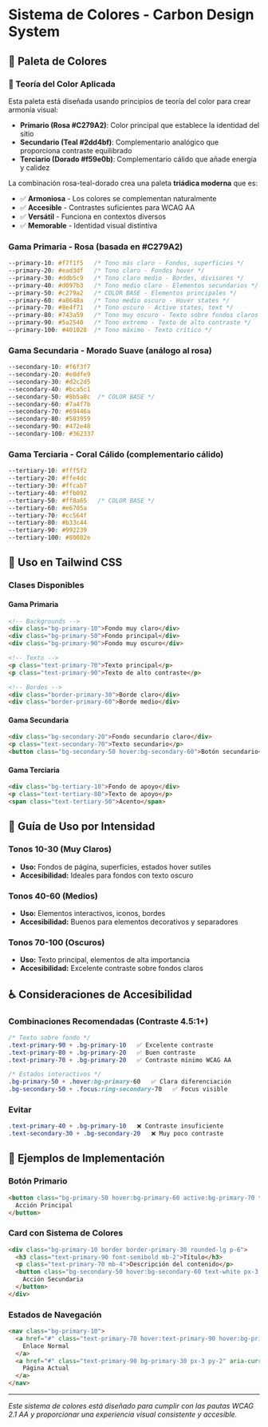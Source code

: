# Sistema de Colores - Carbon Design System

## 🎨 Paleta de Colores

### 🌈 Teoría del Color Aplicada

Esta paleta está diseñada usando principios de teoría del color para crear armonía visual:

- **Primario (Rosa #C279A2)**: Color principal que establece la identidad del sitio
- **Secundario (Teal #2dd4bf)**: Complementario analógico que proporciona contraste equilibrado
- **Terciario (Dorado #f59e0b)**: Complementario cálido que añade energía y calidez

La combinación rosa-teal-dorado crea una paleta **triádica moderna** que es:
- ✅ **Armoniosa** - Los colores se complementan naturalmente
- ✅ **Accesible** - Contrastes suficientes para WCAG AA
- ✅ **Versátil** - Funciona en contextos diversos
- ✅ **Memorable** - Identidad visual distintiva

### Gama Primaria - Rosa (basada en #C279A2)
```css
--primary-10: #f7f1f5   /* Tono más claro - Fondos, superficies */
--primary-20: #ead3df   /* Tono claro - Fondos hover */
--primary-30: #ddb5c9   /* Tono claro medio - Bordes, divisores */
--primary-40: #d097b3   /* Tono medio claro - Elementos secundarios */
--primary-50: #c279a2   /* COLOR BASE - Elementos principales */
--primary-60: #a8648a   /* Tono medio oscuro - Hover states */
--primary-70: #8e4f71   /* Tono oscuro - Active states, text */
--primary-80: #743a59   /* Tono muy oscuro - Texto sobre fondos claros */
--primary-90: #5a2540   /* Tono extremo - Texto de alto contraste */
--primary-100: #401028  /* Tono máximo - Texto crítico */
```

### Gama Secundaria - Morado Suave (análogo al rosa)
```css
--secondary-10: #f6f3f7
--secondary-20: #e8dfe9
--secondary-30: #d2c2d5
--secondary-40: #bca5c1
--secondary-50: #8b5a8c  /* COLOR BASE */
--secondary-60: #7a4f7b
--secondary-70: #69446a
--secondary-80: #583959
--secondary-90: #472e48
--secondary-100: #362337
```

### Gama Terciaria - Coral Cálido (complementario cálido)
```css
--tertiary-10: #fff5f2
--tertiary-20: #ffe4dc
--tertiary-30: #ffcab7
--tertiary-40: #ffb092
--tertiary-50: #ff8a65   /* COLOR BASE */
--tertiary-60: #e6705a
--tertiary-70: #cc564f
--tertiary-80: #b33c44
--tertiary-90: #992239
--tertiary-100: #80082e
```

## 🔧 Uso en Tailwind CSS

### Clases Disponibles

#### Gama Primaria
```html
<!-- Backgrounds -->
<div class="bg-primary-10">Fondo muy claro</div>
<div class="bg-primary-50">Fondo principal</div>
<div class="bg-primary-90">Fondo muy oscuro</div>

<!-- Texto -->
<p class="text-primary-70">Texto principal</p>
<p class="text-primary-90">Texto de alto contraste</p>

<!-- Bordes -->
<div class="border-primary-30">Borde claro</div>
<div class="border-primary-60">Borde medio</div>
```

#### Gama Secundaria
```html
<div class="bg-secondary-20">Fondo secundario claro</div>
<p class="text-secondary-70">Texto secundario</p>
<button class="bg-secondary-50 hover:bg-secondary-60">Botón secundario</button>
```

#### Gama Terciaria
```html
<div class="bg-tertiary-10">Fondo de apoyo</div>
<p class="text-tertiary-80">Texto de apoyo</p>
<span class="text-tertiary-50">Acento</span>
```

## 📏 Guía de Uso por Intensidad

### Tonos 10-30 (Muy Claros)
- **Uso:** Fondos de página, superficies, estados hover sutiles
- **Accesibilidad:** Ideales para fondos con texto oscuro

### Tonos 40-60 (Medios)
- **Uso:** Elementos interactivos, iconos, bordes
- **Accesibilidad:** Buenos para elementos decorativos y separadores

### Tonos 70-100 (Oscuros)
- **Uso:** Texto principal, elementos de alta importancia
- **Accesibilidad:** Excelente contraste sobre fondos claros

## ♿ Consideraciones de Accesibilidad

### Combinaciones Recomendadas (Contraste 4.5:1+)
```css
/* Texto sobre fondo */
.text-primary-90 + .bg-primary-10   ✅ Excelente contraste
.text-primary-80 + .bg-primary-20   ✅ Buen contraste
.text-primary-70 + .bg-primary-20   ✅ Contraste mínimo WCAG AA

/* Estados interactivos */
.bg-primary-50 + .hover:bg-primary-60   ✅ Clara diferenciación
.bg-secondary-50 + .focus:ring-secondary-70   ✅ Focus visible
```

### Evitar
```css
.text-primary-40 + .bg-primary-10   ❌ Contraste insuficiente
.text-secondary-30 + .bg-secondary-20   ❌ Muy poco contraste
```

## 🚀 Ejemplos de Implementación

### Botón Primario
```html
<button class="bg-primary-50 hover:bg-primary-60 active:bg-primary-70 text-white px-4 py-2 rounded">
  Acción Principal
</button>
```

### Card con Sistema de Colores
```html
<div class="bg-primary-10 border border-primary-30 rounded-lg p-6">
  <h3 class="text-primary-90 font-semibold mb-2">Título</h3>
  <p class="text-primary-70 mb-4">Descripción del contenido</p>
  <button class="bg-secondary-50 hover:bg-secondary-60 text-white px-3 py-1 rounded">
    Acción Secundaria
  </button>
</div>
```

### Estados de Navegación
```html
<nav class="bg-primary-10">
  <a href="#" class="text-primary-70 hover:text-primary-90 hover:bg-primary-20 px-3 py-2">
    Enlace Normal
  </a>
  <a href="#" class="text-primary-90 bg-primary-30 px-3 py-2" aria-current="page">
    Página Actual
  </a>
</nav>
```

---

*Este sistema de colores está diseñado para cumplir con las pautas WCAG 2.1 AA y proporcionar una experiencia visual consistente y accesible.*
